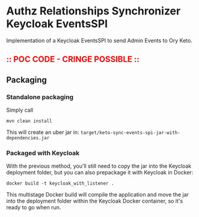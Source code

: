 # Authz Relationships Synchronizer Keycloak EventsSPI

Implementation of a Keycloak EventsSPI to send Admin Events to Ory Keto.

## <span style="color:red">:: POC CODE - CRINGE POSSIBLE ::</span>

## Packaging

### Standalone packaging

Simply call

```shell script
mvn clean install
```
This will create an uber jar in:
`target/keto-sync-events-spi-jar-with-dependencies.jar`

### Packaged with Keycloak

With the previous method, you'll still need to copy the jar into the Keycloak deployment folder, but 
you can also prepackage it with Keycloak in Docker:

```shell script
docker build -t keycloak_with_listener .
```

This multistage Docker build will compile the application and move the jar into the deployment
folder within the Keycloak Docker container, so it's ready to go when run.
